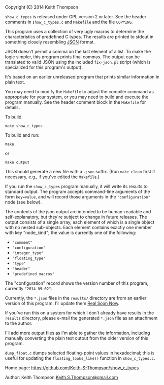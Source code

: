 Copyright (C) 2014 Keith Thompson

`show_c_types` is released under GPL version 2 or later.  See the
header comments in `show_c_types.c` and `Makefile` and the file
`COPYING`.

This program uses a collection of very ugly macros to determine the
characteristics of predefined C types.  The results are printed to
stdout in something closely resembling [JSON](http://www.json.org/) format.

JSON doesn't permit a comma on the last element of a list.  To make
the logic simpler, this program prints final commas.  The output
can be translated to valid JSON using the included `fix-json.pl`
script (which is specialized for this program's output).

It's based on an earlier unreleased program that prints similar
information in plain text.

You may need to modify the `Makefile` to adjust the compiler command
as appropriate for your system, or you may need to build and execute
the program manually.  See the header comment block in the `Makefile`
for details.

To build:

    make show_c_types

To build and run:

    make

or

    make output

This should generate a new file with a `.json` suffix.  (Run `make
clean` first if necessary, e.g., if you've edited the `Makefile`.)

If you run the `show_c_types` program manually, it will write
its results to standard output.  The program accepts command-line
arguments of the form `key=value`, and will record those arguments
in the `"configuration"` node (see below).

The contents of the json output are intended to be human-readable and
self-explanatory, but they're subject to change in future releases.
The output consists of a single array, each element of which is a
single object with no nested sub-objects.  Each element contains
exactly one member with key "node_kind"; the value is currently one
of the following:

- `"comment"`
- `"configuration"`
- `"integer_type"`
- `"floating_type"`
- `"type"`
- `"header"`
- `"predefined_macros"`

The "configuration" record shows the version number of this program,
currently `"2014-09-02"`.

Currently, the `*.json` files in the `results/` directory are from
an earlier version of this program. I'll update them [Real Soon
Now](http://www.jargon.net/jargonfile/r/RealSoonNow.html).

If you've run this on a system for which I don't already have results
in the `results` directory, please e-mail the generated `*.json`
file as an attachment to the author.

I'll add more output files as I'm able to gather the information,
including manually converting the plain text output from the older
version of this program.

`dump_float.c` dumps selected floating-point values in hexadecimal;
this is useful for updating the `floating_looks_like()` function in
`show_c_types.c`.

Home page: https://github.com/Keith-S-Thompson/show_c_types

Author: Keith Thompson <Keith.S.Thompson@gmail.com>
